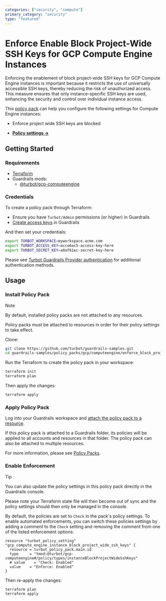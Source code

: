 ```yaml
---
categories: ["security", "compute"]
primary_category: "security"
type: "featured"
---
```


# Enforce Enable Block Project-Wide SSH Keys for GCP Compute Engine Instances

Enforcing the enablement of block project-wide SSH keys for GCP Compute Engine instances is important because it restricts the use of universally accessible SSH keys, thereby reducing the risk of unauthorized access. This measure ensures that only instance-specific SSH keys are used, enhancing the security and control over individual instance access.

This [policy pack](https://turbot.com/guardrails/docs/concepts/resources/policy-packs) can help you configure the following settings for Compute Engine instances:

- Enforce project wide SSH keys are blocked

- **[Policy settings →](https://hub-guardrails-turbot-com-git-development-turbot.vercel.app/policy-packs/gcp_computeengine_enforce_block_project_wide_ssh_keys_is_enabled_for_instances/settings)**

## Getting Started

### Requirements

- [Terraform](https://developer.hashicorp.com/terraform/install)
- Guardrails mods:
  - [@turbot/gcp-computeengine](https://hub-guardrails-turbot-com-git-development-turbot.vercel.app/mods/gcp/mods/gcp-computeengine)

### Credentials

To create a policy pack through Terraform:

- Ensure you have `Turbot/Admin` permissions (or higher) in Guardrails
- [Create access keys](https://turbot.com/guardrails/docs/guides/iam/access-keys#generate-a-new-guardrails-api-access-key) in Guardrails

And then set your credentials:

```sh
export TURBOT_WORKSPACE=myworkspace.acme.com
export TURBOT_ACCESS_KEY=acce6ac5-access-key-here
export TURBOT_SECRET_KEY=a8af61ec-secret-key-here
```

Please see [Turbot Guardrails Provider authentication](https://registry.terraform.io/providers/turbot/turbot/latest/docs#authentication) for additional authentication methods.

## Usage

### Install Policy Pack

> [!NOTE]
> By default, installed policy packs are not attached to any resources.
>
> Policy packs must be attached to resources in order for their policy settings to take effect.

Clone:

```sh
git clone https://github.com/turbot/guardrails-samples.git
cd guardrails-samples/policy_packs/gcp/computeengine/enforce_block_project_wide_ssh_keys_is_enabled_for_instances
```

Run the Terraform to create the policy pack in your workspace:

```sh
terraform init
terraform plan
```

Then apply the changes:

```sh
terraform apply
```

### Apply Policy Pack

Log into your Guardrails workspace and [attach the policy pack to a resource](https://turbot.com/guardrails/docs/guides/policy-packs#attach-a-policy-pack-to-a-resource).

If this policy pack is attached to a Guardrails folder, its policies will be applied to all accounts and resources in that folder. The policy pack can also be attached to multiple resources.

For more information, please see [Policy Packs](https://turbot.com/guardrails/docs/concepts/resources/policy-packs).

### Enable Enforcement

> [!TIP]
> You can also update the policy settings in this policy pack directly in the Guardrails console.
>
> Please note your Terraform state file will then become out of sync and the policy settings should then only be managed in the console.

By default, the policies are set to `Check` in the pack's policy settings. To enable automated enforcements, you can switch these policies settings by adding a comment to the `Check` setting and removing the comment from one of the listed enforcement options:

```hcl
resource "turbot_policy_setting" "gcp_compute_engine_instance_block_project_wide_ssh_keys" {
  resource = turbot_policy_pack.main.id
  type     = "tmod:@turbot/gcp-computeengine#/policy/types/instanceBlockProjectWideSshKeys"
  # value    = "Check: Enabled"
  value    = "Enforce: Enabled"
}
```

Then re-apply the changes:

```sh
terraform plan
terraform apply
```
